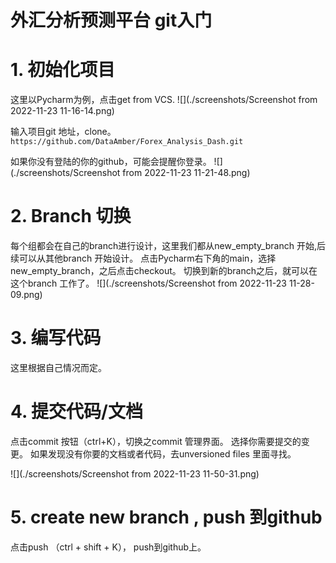 # 外汇分析预测平台 git入门

# 1. 初始化项目
这里以Pycharm为例，点击get from VCS.
![](./screenshots/Screenshot from 2022-11-23 11-16-14.png)

输入项目git 地址，clone。
```https://github.com/DataAmber/Forex_Analysis_Dash.git```

如果你没有登陆的你的github，可能会提醒你登录。
![](./screenshots/Screenshot from 2022-11-23 11-21-48.png)


# 2. Branch 切换
每个组都会在自己的branch进行设计，这里我们都从new_empty_branch 开始,后续可以从其他branch 开始设计。 
点击Pycharm右下角的main，选择new_empty_branch，之后点击checkout。
切换到新的branch之后，就可以在这个branch 工作了。
![](./screenshots/Screenshot from 2022-11-23 11-28-09.png)


# 3. 编写代码
这里根据自己情况而定。

# 4. 提交代码/文档 
点击commit 按钮（ctrl+K），切换之commit 管理界面。 选择你需要提交的变更。 
如果发现没有你要的文档或者代码，去unversioned files 里面寻找。

![](./screenshots/Screenshot from 2022-11-23 11-50-31.png)

# 5. create new branch , push 到github
点击push （ctrl + shift + K）， push到github上。
